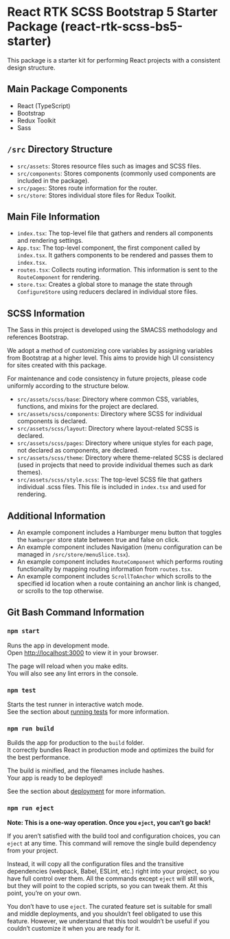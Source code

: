 # React RTK SCSS Bootstrap 5 Starter Package (react-rtk-scss-bs5-starter)

This package is a starter kit for performing React projects with a consistent design structure.

## Main Package Components

* React (TypeScript)
* Bootstrap
* Redux Toolkit
* Sass

## `/src` Directory Structure

* `src/assets`: Stores resource files such as images and SCSS files.
* `src/components`: Stores components (commonly used components are included in the package).
* `src/pages`: Stores route information for the router.
* `src/store`: Stores individual store files for Redux Toolkit.

## Main File Information

* `index.tsx`: The top-level file that gathers and renders all components and rendering settings.
* `App.tsx`: The top-level component, the first component called by `index.tsx`. It gathers components to be rendered and passes them to `index.tsx`.
* `routes.tsx`: Collects routing information. This information is sent to the `RouteComponent` for rendering.
* `store.tsx`: Creates a global store to manage the state through `ConfigureStore` using reducers declared in individual store files.

## SCSS Information

The Sass in this project is developed using the SMACSS methodology and references Bootstrap.

We adopt a method of customizing core variables by assigning variables from Bootstrap at a higher level. This aims to provide high UI consistency for sites created with this package.

For maintenance and code consistency in future projects, please code uniformly according to the structure below.

* `src/assets/scss/base`: Directory where common CSS, variables, functions, and mixins for the project are declared.
* `src/assets/scss/components`: Directory where SCSS for individual components is declared.
* `src/assets/scss/layout`: Directory where layout-related SCSS is declared.
* `src/assets/scss/pages`: Directory where unique styles for each page, not declared as components, are declared.
* `src/assets/scss/theme`: Directory where theme-related SCSS is declared (used in projects that need to provide individual themes such as dark themes).
* `src/assets/scss/style.scss`: The top-level SCSS file that gathers individual .scss files. This file is included in `index.tsx` and used for rendering.

## Additional Information

* An example component includes a Hamburger menu button that toggles the `hamburger` store state between true and false on click.
* An example component includes Navigation (menu configuration can be managed in `/src/store/menuSlice.tsx`).
* An example component includes `RouteComponent` which performs routing functionality by mapping routing information from `routes.tsx`.
* An example component includes `ScrollToAnchor` which scrolls to the specified id location when a route containing an anchor link is changed, or scrolls to the top otherwise.

## Git Bash Command Information

### `npm start`

Runs the app in development mode.  
Open [http://localhost:3000](http://localhost:3000) to view it in your browser.

The page will reload when you make edits.  
You will also see any lint errors in the console.

### `npm test`

Starts the test runner in interactive watch mode.  
See the section about [running tests](https://facebook.github.io/create-react-app/docs/running-tests) for more information.

### `npm run build`

Builds the app for production to the `build` folder.  
It correctly bundles React in production mode and optimizes the build for the best performance.

The build is minified, and the filenames include hashes.  
Your app is ready to be deployed!

See the section about [deployment](https://facebook.github.io/create-react-app/docs/deployment) for more information.

### `npm run eject`

**Note: This is a one-way operation. Once you `eject`, you can’t go back!**

If you aren’t satisfied with the build tool and configuration choices, you can `eject` at any time. This command will remove the single build dependency from your project.

Instead, it will copy all the configuration files and the transitive dependencies (webpack, Babel, ESLint, etc.) right into your project, so you have full control over them. All the commands except `eject` will still work, but they will point to the copied scripts, so you can tweak them. At this point, you’re on your own.

You don’t have to use `eject`. The curated feature set is suitable for small and middle deployments, and you shouldn’t feel obligated to use this feature. However, we understand that this tool wouldn’t be useful if you couldn’t customize it when you are ready for it.

